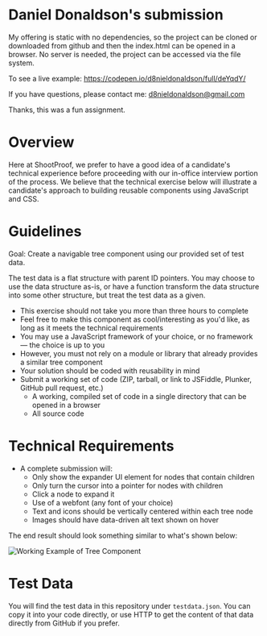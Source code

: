 # Daniel Donaldson's submission

My offering is static with no dependencies, so the project can be cloned or downloaded from github and then the index.html can be opened in a browser. 
No server is needed, the project can be accessed via the file system.

To see a live example: https://codepen.io/d8nieldonaldson/full/deYqdY/

If you have questions, please contact me: d8nieldonaldson@gmail.com

Thanks, this was a fun assignment.


# Overview

Here at ShootProof, we prefer to have a good idea of a candidate's technical
experience before proceeding with our in-office interview portion of the
process.  We believe that the technical exercise below will illustrate a
candidate's approach to building reusable components using JavaScript and CSS.

# Guidelines

Goal: Create a navigable tree component using our provided set of test data.

The test data is a flat structure with parent ID pointers. You may choose to use
the data structure as-is, or have a function transform the data structure into
some other structure, but treat the test data as a given.

- This exercise should not take you more than three hours to complete
- Feel free to make this component as cool/interesting as you'd like, as long
  as it meets the technical requirements
- You may use a JavaScript framework of your choice, or no framework &mdash;
  the choice is up to you
- However, you must not rely on a module or library that already provides a
  similar tree component
- Your solution should be coded with reusability in mind
- Submit a working set of code (ZIP, tarball, or link to JSFiddle, Plunker,
  GitHub pull request, etc.)
  - A working, compiled set of code in a single directory that can be opened in a browser
  - All source code

# Technical Requirements

- A complete submission will:
  - Only show the expander UI element for nodes that contain children
  - Only turn the cursor into a pointer for nodes with children
  - Click a node to expand it
  - Use of a webfont (any font of your choice)
  - Text and icons should be vertically centered within each tree node
  - Images should have data-driven alt text shown on hover

The end result should look something similar to what's shown below:

![Working Example of Tree Component](/example.gif)

# Test Data

You will find the test data in this repository under `testdata.json`. You can 
copy it into your code directly, or use HTTP to get the content of that data
directly from GitHub if you prefer.
